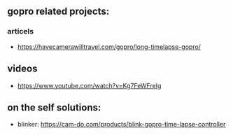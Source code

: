 

## gopro related projects:

### articels
* https://havecamerawilltravel.com/gopro/long-timelapse-gopro/

## videos

* https://www.youtube.com/watch?v=Kg7FeWFreIg


## on the self solutions:
* blinker:  https://cam-do.com/products/blink-gopro-time-lapse-controller
